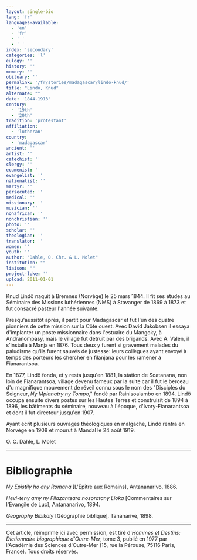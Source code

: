 ```yaml
---
layout: single-bio
lang: 'fr'
languages-available:
  - 'en'
  - 'fr'
  - ' '
  - ' '
index: 'secondary'
categories: 'l'
eulogy: ''
history: ''
memory: ''
obituary: ''
permalink: '/fr/stories/madagascar/lindo-knud/'
title: "Lindö, Knud"
alternate: ""
date: '1844-1913'
century:
  - '19th'
  - '20th'
tradition: 'protestant'
affiliation:
  - 'lutheran'
country:
  - 'madagascar'
ancient: ''
artist: ''
catechist: ''
clergy: ''
ecumenist: ''
evangelist: ''
nationalist: ''
martyr: ''
persecuted: ''
medical: ''
missionary: ''
musician: ''
nonafrican: ''
nonchristian: ''
photo: ''
scholar: ''
theologian: ''
translator: ''
women: ''
youth: ''
author: "Dahle, O. Chr. & L. Molet"
institution: ""
liaison: ""
project-luke: ''
upload: 2011-01-01
---
```




Knud Lindö naquit à Bremnes (Norvège) le 25 mars 1844. Il fit ses études au Séminaire des Missions luthériennes (NMS) à Stavanger de 1869 à 1873 et fut consacré pasteur l'année suivante.

Presqu'aussitôt après, il partit pour Madagascar et fut l'un des quatre pionniers de cette mission sur la Côte ouest. Avec David Jakobsen il essaya d'implanter un poste missionnaire dans l'estuaire du Mangoky, à Andranompasy, mais le village fut détruit par des brigands. Avec A. Valen, il s'installa à Manja en 1876. Tous deux y furent si gravement malades du paludisme qu'ils furent sauvés de justesse: leurs collègues ayant envoyé à temps des porteurs les chercher en filanjana pour les ramener à Fianarantsoa.

En 1877, Lindö fonda, et y resta jusqu'en 1881, la station de Soatanana, non loin de Fianarantsoa, village devenu fameux par la suite car il fut le berceau d'u magnifique mouvement de réveil connu sous le nom des "Disciples du Seigneur, *Ny Mpianatry ny Tompo*," fondé par Rainisoalambo en 1894. Lindö occupa ensuite divers postes sur les Hautes Terres et construisit de 1894 à 1896, les bâtiments du séminaire, nouveau à l'époque, d'Ivory-Fianarantsoa et dont il fut directeur jusqu'en 1907.

Ayant écrit plusieurs ouvrages théologiques en malgache, Lindö rentra en Norvège en 1908 et mourut à Mandal le 24 août 1919.

O. C. Dahle, L. Molet

---

# Bibliographie

*Ny Epistily ho any Romana* [L'Epître aux Romains], Antananarivo, 1886.

*Hevi-teny amy ny Filazantsara nosoratany Lioka* [Commentaires sur l'Évangile de Luc], Antananarivo, 1894.

*Geography Bibikaly* [Géographie biblique], Tananarive, 1898.

---

Cet article, réimprîmé ici avec permission, est tiré d'*Hommes et Destins: Dictionnaire biographique d'Outre-Mer*, tome 3, publié en 1977 par l'Académie des Sciences d'Outre-Mer (15, rue la Pérouse, 75116 Paris, France). Tous droits réservés.